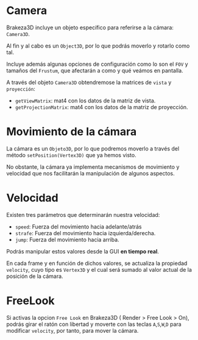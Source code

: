 # Camera

Brakeza3D incluye un objeto específico para referirse a la cámara: `Camera3D`.

Al fin y al cabo es un `Object3D`, por lo que podrás moverlo y rotarlo como tal.

Incluye además algunas opciones de configuración como lo son el `FOV` y tamaños del `Frustum`, que
afectarán a como y qué veámos en pantalla.

A través del objeto `Camera3D` obtendremose la matrices de `vista` y `proyección`:

- `getViewMatrix`: mat4 con los datos de la matriz de vista.
- `getProjectionMatrix`: mat4 con los datos de la matriz de proyección.

# Movimiento de la cámara

La cámara es un `Objeto3D`, por lo que podremos moverlo a través del 
método `setPosition(Vertex3D)` que ya hemos visto.

No obstante, la cámara ya implementa mecanismos de movimiento y velocidad que nos facilitarán la
manipulación de algunos aspectos.

# Velocidad

Existen tres parámetros que determinarán nuestra velocidad:
 
- `speed`: Fuerza del movimiento hacia adelante/atrás
- `strafe`: Fuerza del movimiento hacia izquierda/derecha.
- `jump`: Fuerza del movimiento hacia arriba.

Podrás manipular estos valores desde la GUI **en tiempo real**.

En cada frame y en función de dichos valores, se actualiza la propiedad ``velocity``, cuyo tipo es `Vertex3D` y el cual será
sumado al valor actual de la posición de la cámara.


# FreeLook

Si activas la opcion ``Free Look`` en Brakeza3D ( Render > Free Look > On), podrás girar el ratón con libertad y moverte con las teclas
 `A`,`S`,`W`,`D` para modificar `velocity`, por tanto, para mover la cámara.



